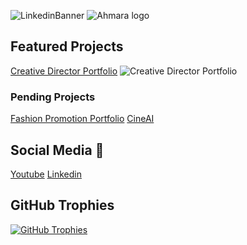 ![LinkedinBanner](https://github.com/OxheiCodes/OxheiCodes/assets/162317835/d5432818-de78-4407-82e7-f0a60c7e9579)
![Ahmara logo](https://github.com/OxheiCodes/OxheiCodes/assets/162317835/c05d3ad4-49d3-4955-8f8b-ee8880fdbd50)


## Featured Projects

[Creative Director Portfolio](https://ahmarap.netlify.app/)
![Creative Director Portfolio]([https://github.com/OxheiCodes/OxheiCodes/assets/162317835/c05d3ad4-49d3-4955-8f8b-ee8880fdbd50](https://ahmarap.netlify.app/))

### Pending Projects
[Fashion Promotion Portfolio](https://natashasmalls.netlify.app/)
[CineAI](https://github.com/OxheiCodes/CineAi)

## Social Media 📱

[Youtube](https://www.youtube.com/channel/UCH8OEu01gvefrTQ2Jo32Z0A) [Linkedin](https://www.linkedin.com/in/oxheii/)


## GitHub Trophies

[![GitHub Trophies](https://github-profile-trophy.vercel.app/?username=ryo-ma&theme=tokyonight)](https://github.com/ryo-ma/github-profile-trophy) 
